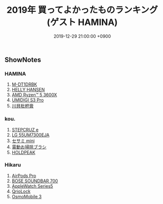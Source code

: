 ﻿---
actor_ids:
  - kou
  - hikaru
  - HAMINA
audio_file_path: /audio/20.mp3
audio_file_size: 26.2MB
date: 2019-12-29 21:00:00 +0900
description: HAMINAさんをゲストに迎え、2019年買ってよかったものランキングを発表しました。
duration: "57:15"
layout: article
title: 20. 2019年 買ってよかったものランキング (ゲスト HAMINA)
---

## ShowNotes

### HAMINA
1. [M-DT1DRBK](https://www.elecom.co.jp/products/M-DT1DRBK.html)
2. [HELLY HANSEN](https://www.goldwin.co.jp/hellyhansen/ec/pro/disp/3/HH11990)
3. [AMD Ryzen™ 5 3600X](https://www.amd.com/ja/products/cpu/amd-ryzen-5-3600x)
4. [UMIDIGI S3 Pro](https://www.umidigi.com/page-umidigi_s3pro_overview.html)
5. [川貝枇杷膏](https://www.amazon.co.jp/dp/B072Z5VKJN)

### kou.
1. [STEPCRUZ e](https://cyclemarket.jp/product/detail/862)
2. [LG 55UM7300EJA](https://www.amazon.co.jp/gp/product/B07RPQRBLN/ref=ppx_yo_dt_b_asin_title_o07_s00?ie=UTF8&psc=1)
3. [セサミ mini](https://www.amazon.co.jp/dp/B07QP7DQ4N/)
4. [電動お掃除ブラシ](https://www.amazon.co.jp/gp/product/B07V2139DY/)
5. [HOLDPEAK](https://www.amazon.co.jp/gp/product/B071GKN29R/)

### Hikaru
1. [AirPods Pro](https://www.apple.com/jp/airpods-pro/)
2. [BOSE SOUNDBAR 700](https://www.bose.co.jp/ja_jp/products/speakers/home_theater/bose-soundbar-700-package.html)
3. [AppleWatch Series5](https://www.apple.com/jp/apple-watch-series-5/)
4. [QrioLock](https://qrio.me/smartlock/)
5. [OsmoMobile 3](https://www.dji.com/jp/osmo-mobile-3)